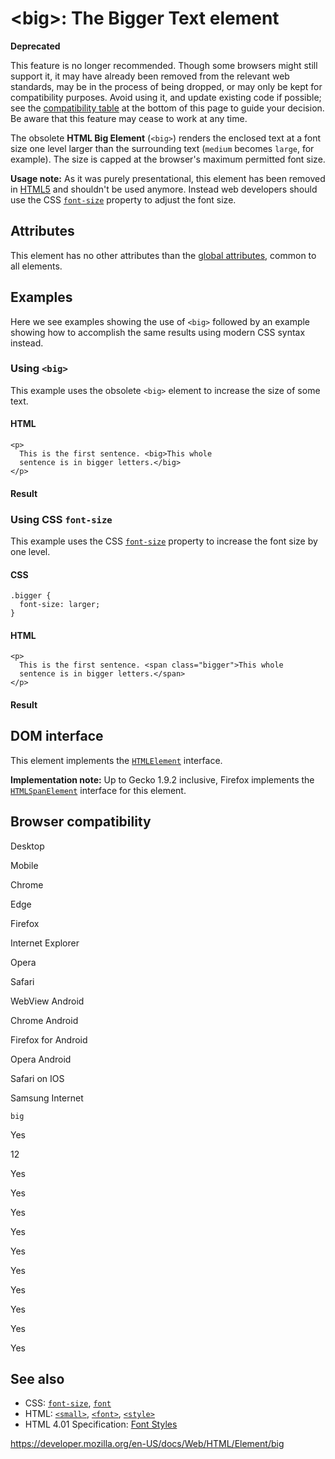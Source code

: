 &lt;big&gt;: The Bigger Text element
====================================

**Deprecated**

This feature is no longer recommended. Though some browsers might still support it, it may have already been removed from the relevant web standards, may be in the process of being dropped, or may only be kept for compatibility purposes. Avoid using it, and update existing code if possible; see the [compatibility table](#browser_compatibility) at the bottom of this page to guide your decision. Be aware that this feature may cease to work at any time.

The obsolete **HTML Big Element** (`<big>`) renders the enclosed text at a font size one level larger than the surrounding text (`medium` becomes `large`, for example). The size is capped at the browser's maximum permitted font size.

**Usage note:** As it was purely presentational, this element has been removed in [HTML5](https://developer.mozilla.org/en-US/docs/Web/Guide/HTML/HTML5) and shouldn't be used anymore. Instead web developers should use the CSS [`font-size`](https://developer.mozilla.org/en-US/docs/Web/CSS/font-size) property to adjust the font size.

Attributes
----------

This element has no other attributes than the [global attributes](../global_attributes), common to all elements.

Examples
--------

Here we see examples showing the use of `<big>` followed by an example showing how to accomplish the same results using modern CSS syntax instead.

### Using `<big>`

This example uses the obsolete `<big>` element to increase the size of some text.

#### HTML

    <p>
      This is the first sentence. <big>This whole
      sentence is in bigger letters.</big>
    </p>

#### Result

### Using CSS `font-size`

This example uses the CSS [`font-size`](https://developer.mozilla.org/en-US/docs/Web/CSS/font-size) property to increase the font size by one level.

#### CSS

    .bigger {
      font-size: larger;
    }

#### HTML

    <p>
      This is the first sentence. <span class="bigger">This whole
      sentence is in bigger letters.</span>
    </p>

#### Result

DOM interface
-------------

This element implements the [`HTMLElement`](https://developer.mozilla.org/en-US/docs/Web/API/HTMLElement) interface.

**Implementation note:** Up to Gecko 1.9.2 inclusive, Firefox implements the [`HTMLSpanElement`](https://developer.mozilla.org/en-US/docs/Web/API/HTMLSpanElement) interface for this element.

Browser compatibility
---------------------

Desktop

Mobile

Chrome

Edge

Firefox

Internet Explorer

Opera

Safari

WebView Android

Chrome Android

Firefox for Android

Opera Android

Safari on IOS

Samsung Internet

`big`

Yes

12

Yes

Yes

Yes

Yes

Yes

Yes

Yes

Yes

Yes

Yes

See also
--------

-   CSS: [`font-size`](https://developer.mozilla.org/en-US/docs/Web/CSS/font-size), [`font`](https://developer.mozilla.org/en-US/docs/Web/CSS/font)
-   HTML: [`<small>`](small), [`<font>`](font), [`<style>`](style)
-   HTML 4.01 Specification: [Font Styles](https://www.w3.org/TR/html4/present/graphics.html#h-15.2)

<a href="https://developer.mozilla.org/en-US/docs/Web/HTML/Element/big" class="_attribution-link">https://developer.mozilla.org/en-US/docs/Web/HTML/Element/big</a>
